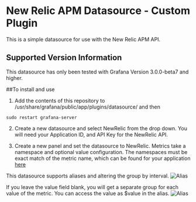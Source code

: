 # New Relic APM Datasource -  Custom Plugin
This is a simple datasource for use with the New Relic APM API. 

## Supported Version Information
This datasource has only been tested with Grafana Version 3.0.0-beta7 and higher. 

##To install and use

1. Add the contents of this repository to /usr/share/grafana/public/app/plugins/datasource/ and then
```
sudo restart grafana-server
```

2. Create a new datasource and select NewRelic from the drop down. You will need your Application ID, and API Key for the NewRelic API.

3. Create a new panel and set the datasource to NewRelic. Metrics take a namespace and optional value configuration. The namespaces must be exact match of the metric name, which can be found for your application [here](https://rpm.newrelic.com/api/explore/applications/metric_names)

This datasource supports aliases and altering the group by interval.
![Alias](http://i.imgur.com/ji0ODPV.png)

If you leave the value field blank, you will get a separate group for each value of the metric. You can access the value as $value in the alias.
![Alias](http://i.imgur.com/GluLjfq.png)

